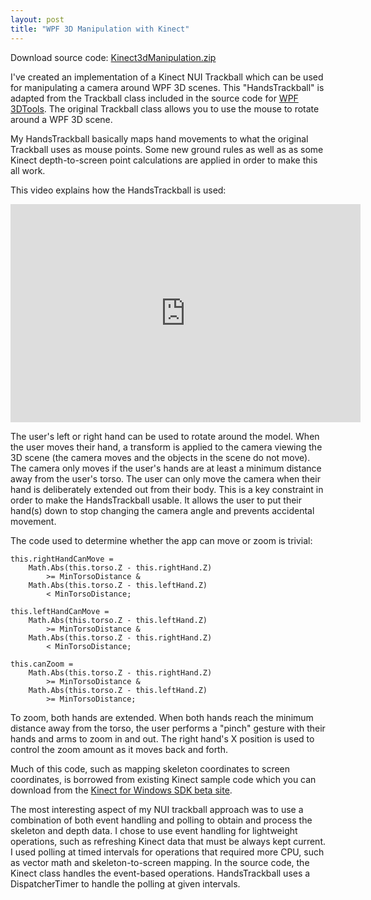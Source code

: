 ```yaml
---
layout: post
title: "WPF 3D Manipulation with Kinect"
---
```


<p>Download source code: <a href="http://kindohm.com/files/Kinect3dManipulation.zip">Kinect3dManipulation.zip</a></p>
<p>I've created an implementation of a Kinect NUI Trackball which can be used for manipulating a camera around WPF 3D scenes. This "HandsTrackball" is adapted from the Trackball class included  in the source code for <a href="http://3dtools.codeplex.com">WPF 3DTools</a>. The original Trackball class allows you to use the mouse to rotate around a WPF 3D scene.</p>
<p>My HandsTrackball basically maps hand movements to what the original Trackball uses as  mouse points. Some new ground rules as well as as some Kinect depth-to-screen point calculations are applied in order to make this all work.</p>
<p>This video explains how the HandsTrackball is used:</p>
<iframe width="560" height="349" src="http://www.youtube.com/embed/fwegNqzmG0A" frameborder="0"> </iframe>
<p>The user's left or right hand can be used to rotate around the model. When the user moves their  hand, a transform is applied to the camera viewing the 3D scene (the camera moves and the objects in the scene do not move). The camera only moves if the user's hands are at least a minimum distance away from the user's torso. The user can only move the camera when their hand is deliberately extended out from their body. This is a key constraint in order to make the HandsTrackball usable. It allows the user to put their hand(s) down to stop changing the camera angle and prevents accidental movement.</p>
<p>The code used to determine whether the app can move or zoom is trivial:</p>

<pre><code>this.rightHandCanMove =
	Math.Abs(this.torso.Z - this.rightHand.Z) 
		&gt;= MinTorsoDistance &amp;
	Math.Abs(this.torso.Z - this.leftHand.Z) 
		&lt; MinTorsoDistance;

this.leftHandCanMove =
	Math.Abs(this.torso.Z - this.leftHand.Z) 
		&gt;= MinTorsoDistance &amp;
	Math.Abs(this.torso.Z - this.rightHand.Z) 
		&lt; MinTorsoDistance;

this.canZoom =
	Math.Abs(this.torso.Z - this.rightHand.Z) 
		&gt;= MinTorsoDistance &amp;
	Math.Abs(this.torso.Z - this.leftHand.Z) 
		&gt;= MinTorsoDistance;</code></pre>

<p>To zoom, both hands are extended. When both hands reach the minimum distance away from the torso, the user performs a "pinch" gesture with their hands and arms to zoom in and out. The right hand's X position is used to control the zoom amount as it moves back and forth.</p>

<p>Much of this code, such as mapping skeleton coordinates to screen coordinates, is borrowed from existing Kinect sample code which you can download from the  <a href="http://research.microsoft.com/en-us/um/redmond/projects/kinectsdk/">Kinect for Windows SDK beta site</a>.</p>

<p>The most interesting aspect of my NUI trackball approach was to use a combination of both event handling and polling to obtain and process the skeleton and depth data. I chose to use event handling for lightweight operations, such as refreshing Kinect data that must be always kept current. I used polling at timed intervals for operations that required more CPU, such as vector math and skeleton-to-screen mapping. In the source code, the Kinect class handles the event-based operations. HandsTrackball uses a DispatcherTimer to handle the polling at given intervals.</p>


